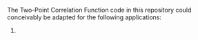 The Two-Point Correlation Function code in this repository could conceivably be adapted for the following applications:

1. 
